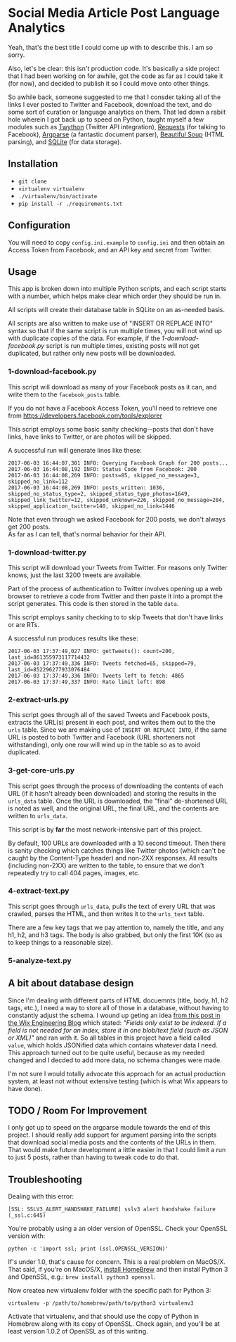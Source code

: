 
# Social Media Article Post Language Analytics

Yeah, that's the best title I could come up with to describe this.  I am so sorry.

Also, let's be clear: this isn't production code.  It's basically a side project that I had been working on
for awhile, got the code as far as I could take it (for now), and decided to publish it so I could move onto
other things.

So awhile back, someone suggested to me that I consder taking all of the links I ever posted to Twitter
and Facebook, download the text, and do some sort of curation or language analytics on them.  That led
down a rabiit hole wherein I got back up to speed on Python, taught myself a few modules such as 
<a href="https://twython.readthedocs.io/en/latest/">Twython</a> (Twitter API integration), 
<a href="http://docs.python-requests.org/en/master/">Requests</a> (for talking to Facebook),
<a href="https://docs.python.org/3/library/argparse.html">Argparse</a> (a fantastic document parser),
<a href="https://www.crummy.com/software/BeautifulSoup/">Beautiful Soup</a> (HTML parsing),
and <a href="https://www.sqlite.org/">SQLite</a> (for data storage).


## Installation

- `git clone`
- `virtualenv virtualenv`
- `./virtualenv/bin/activate`
- `pip install -r ./requirements.txt`


## Configuration

You will need to copy `config.ini.example` to `config.ini` and then obtain an Access Token from
Facebook, and an API key and secret from Twitter.


## Usage

This app is broken down into multiple Python scripts, and each script starts with a number, which helps 
make clear which order they should be run in.

All scripts will create their database table in SQLite on an as-needed basis.

All scripts are also written to make use of "INSERT OR REPLACE INTO" syntax so that if the same
script is run multiple times, you will not wind up with duplicate copies of the data.  For example,
if the *1-download-facebook.py* script is run multiple times, existing posts will not get duplicated,
but rather only new posts will be downloaded.


### 1-download-facebook.py

This script will download as many of your Facebook posts as it can, and write them
to the `facebook_posts` table.

If you do not have a Facebook Access Token, you'll need to retrieve one from 
<a href="https://developers.facebook.com/tools/explorer">https://developers.facebook.com/tools/explorer</a>

This script employs some basic sanity checking--posts that don't have links, have
links to Twitter, or are photos will be skipped.

A successful run will generate lines like these:

```
2017-06-03 16:44:07,301 INFO: Querying Facebook Graph for 200 posts...
2017-06-03 16:44:08,192 INFO: Status Code from Facebook: 200
2017-06-03 16:44:08,269 INFO: posts=85, skipped_no_message=3, skipped_no_link=112
2017-06-03 16:44:08,269 INFO: posts_written: 1036, skipped_no_status_type=2, skipped_status_type_photos=1649, skipped_link_twitter=12, skipped_unknown=226, skipped_no_message=284, skipped_application_twitter=140, skipped_no_link=1446
```

Note that even through we asked Facebook for 200 posts, we don't always get 200 posts.  
As far as I can tell, that's normal behavior for their API.


### 1-download-twitter.py

This script will download your Tweets from Twitter.  For reasons only Twitter knows, just the
last 3200 tweets are available.

Part of the process of authentication to Twitter involves opening up a web browser to retrieve
a code from Twitter and then paste it into a prompt the script generates.  This code is then
stored in the table `data`.

This script employs sanity checking to to skip Tweets that don't have links or are RTs.

A successful run produces results like these:
```
2017-06-03 17:37:49,027 INFO: getTweets(): count=200, last_id=861355973117714432
2017-06-03 17:37:49,336 INFO: Tweets fetched=65, skipped=79, last_id=852296277933076484
2017-06-03 17:37:49,336 INFO: Tweets left to fetch: 4865
2017-06-03 17:37:49,337 INFO: Rate limit left: 898
```


### 2-extract-urls.py

This script goes through all of the saved Tweets and Facebook posts, extracts the URL(s)
present in each post, and writes them out to the the `urls` table.  Since we are making 
use of `INSERT OR REPLACE INTO`, if the same URL is posted to both Twitter and Facebook
(URL shorteners not withstanding), only one row will wind up in the table so as to
avoid duplicated.


### 3-get-core-urls.py

This script goes through the process of downloading the contents of each URL 
(if it hasn't already been downloaded) and storing the results in the `urls_data` table.
Once the URL is downloaded, the "final" de-shortened URL is noted as well, and the
original URL, the final URL, and the contents are written to `urls_data`.

This script is by **far** the most network-intensive part of this project.

By default, 100 URLs are downloaded with a 10 second timeout.  Then there is sanity checking
which catches things like Twitter photos (which can't be caught by the Content-Type header)
and non-2XX responses.  All results (including non-2XX) are written to the table, to ensure
that we don't repeatedly try to call 404 pages, images, etc.


### 4-extract-text.py

This script goes through `urls_data`, pulls the text of every URL that was crawled,
parses the HTML, and then writes it to the `urls_text` table.

There are a few key tags that we pay attention to, namely the title, and any h1, h2, and h3 tags.
The body is also grabbed, but only the first 10K (so as to keep things to a reasonable size).


### 5-analyze-text.py





## A bit about database design

Since I'm dealing with different parts of HTML docuemnts (title, body, h1, h2 tags, etc.),
I need a way to store all of those in a database, without having to constantly adjust the
schema.  I wound up geting an idea 
<a href="http://blog.wix.engineering/2015/12/10/scaling-to-100m-mysql-is-a-better-nosql/"
	>from this post in the Wix Engineering Blog</a> which stated: *"Fields only exist to 
be indexed. If a field is not needed for an index, store it in one blob/text field 
(such as JSON or XML)"* and ran with it.  So all tables in this project have a field called 
`value`, which holds JSONified data which contains whatever data I need.  This approach
turned out to be quite useful, because as my needed changed and I decded to add more data,
no schema changes were made.

I'm not sure I would totally advocate this approach for an actual production system, at
least not without extensive testing (which is what Wix appears to have done).


## TODO / Room For Improvement

I only got up to speed on the argparse module towards the end of this project.  I should
really add support for argument parsing into the scripts that download social media posts
and the contents of the URLs in them.  That would make future development a little easier
in that I could limit a run to just 5 posts, rather than having to tweak code to do that.


## Troubleshooting

Dealing with this error:

`[SSL: SSLV3_ALERT_HANDSHAKE_FAILURE] sslv3 alert handshake failure (_ssl.c:645)`

You're probably using a an older version of OpenSSL.  Check your OpenSSL version with:

`python -c 'import ssl; print (ssl.OPENSSL_VERSION)'`

If's under 1.0, that's cause for concern.  This is a real problem on MacOS/X.
That said, if you're on MacOS/X, <a href="https://brew.sh/">install HomeBrew</a>
and then install Python 3 and OpenSSL, e.g.: `brew install python3 openssl`.

Now createa new virtualenv folder with the specific path for Python 3:

`virtualenv -p /path/to/homebrew/path/to/python3 virtualenv3`

Activate that virtualenv, and that should use the copy of Python in Homebrew
along with its copy of OpenSSL.  Check again, and you'll be at least version 1.0.2
of OpenSSL as of this writing.

